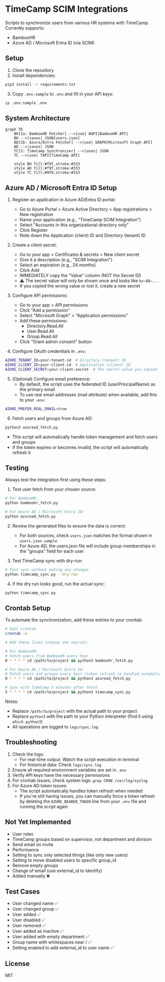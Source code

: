 # TimeCamp SCIM Integrations

Scripts to synchronize users from various HR systems with TimeCamp. Currently supports:
- BambooHR
- Azure AD / Microsoft Entra ID (via SCIM)

## Setup

1. Clone the repository
2. Install dependencies:
```bash
pip3 install -r requirements.txt
```
3. Copy `.env.sample` to `.env` and fill in your API keys:
```bash
cp .env.sample .env
```

## System Architecture

```mermaid
graph TD
    BH[1a: BambooHR Fetcher] -->|use| BAPI[BambooHR API]
    BH -->|saves| JSON[users.json]
    AD[1b: Azure/Entra Fetcher] -->|use| GRAPH[Microsoft Graph API]
    AD -->|saves| JSON
    TC[2: TimeCamp Synchronizer] -->|uses| JSON
    TC -->|use| TAPI[TimeCamp API]
    
    style BH fill:#f9f,stroke:#333
    style AD fill:#f9f,stroke:#333
    style TC fill:#9f9,stroke:#333
```

## Azure AD / Microsoft Entra ID Setup

1. Register an application in Azure AD/Entra ID portal:
   - Go to Azure Portal > Azure Active Directory > App registrations > New registration
   - Name your application (e.g., "TimeCamp SCIM Integration")
   - Select "Accounts in this organizational directory only"
   - Click Register
   - Note down the Application (client) ID and Directory (tenant) ID

2. Create a client secret:
   - Go to your app > Certificates & secrets > New client secret
   - Give it a description (e.g., "SCIM Integration")
   - Select an expiration (e.g., 24 months)
   - Click Add
   - IMMEDIATELY copy the "Value" column (NOT the Secret ID)
   - ⚠️ The secret value will only be shown once and looks like `kv~8Q~...`
   - If you copied the wrong value or lost it, create a new secret

3. Configure API permissions:
   - Go to your app > API permissions
   - Click "Add a permission"
   - Select "Microsoft Graph" > "Application permissions"
   - Add these permissions:
     * Directory.Read.All
     * User.Read.All
     * Group.Read.All
   - Click "Grant admin consent" button

4. Configure OAuth credentials in `.env`:
```bash
AZURE_TENANT_ID=your-tenant-id  # Directory (tenant) ID
AZURE_CLIENT_ID=your-client-id  # Application (client) ID
AZURE_CLIENT_SECRET=your-client-secret  # The secret value you copied
```

5. (Optional) Configure email preference:
   - By default, the script uses the federated ID (userPrincipalName) as the primary email
   - To use real email addresses (mail attribute) when available, add this to your `.env`:
```bash
AZURE_PREFER_REAL_EMAIL=true
```

6. Fetch users and groups from Azure AD:
```bash
python3 azuread_fetch.py
```
   - This script will automatically handle token management and fetch users and groups
   - If the token expires or becomes invalid, the script will automatically refresh it

## Testing

Always test the integration first using these steps:

1. Test user fetch from your chosen source:
```bash
# For BambooHR:
python bamboohr_fetch.py

# For Azure AD / Microsoft Entra ID:
python azuread_fetch.py
```

2. Review the generated files to ensure the data is correct:
   - For both sources, check `users.json` matches the format shown in `users.json.sample`
   - For Azure AD, the users.json file will include group memberships in the "groups" field for each user

3. Test TimeCamp sync with dry-run:
```bash
# Test sync without making any changes
python timecamp_sync.py --dry-run
```

4. If the dry run looks good, run the actual sync:
```bash
python timecamp_sync.py
```

## Crontab Setup

To automate the synchronization, add these entries to your crontab:

```bash
# Edit crontab
crontab -e

# Add these lines (choose one source):

# For BambooHR:
# Fetch users from BambooHR every hour
0 * * * * cd /path/to/project && python3 bamboohr_fetch.py

# For Azure AD / Microsoft Entra ID:
# Fetch users and groups every hour (token refresh is handled automatically)
0 * * * * cd /path/to/project && python3 azuread_fetch.py

# Sync with TimeCamp 5 minutes after fetch
5 * * * * cd /path/to/project && python3 timecamp_sync.py
```

Notes:
- Replace `/path/to/project` with the actual path to your project
- Replace `python3` with the path to your Python interpreter (find it using `which python3`)
- All operations are logged to `logs/sync.log`

## Troubleshooting

1. Check the logs:
   - For real-time output: Watch the script execution in terminal
   - For historical data: Check `logs/sync.log`
2. Ensure all required environment variables are set in `.env`
3. Verify API keys have the necessary permissions
4. For crontab issues, check system logs: `grep CRON /var/log/syslog`
5. For Azure AD token issues:
   - The script automatically handles token refresh when needed
   - If you're still having issues, you can manually force a token refresh by deleting the `AZURE_BEARER_TOKEN` line from your `.env` file and running the script again

## Not Yet Implemented

- User roles
- TimeCamp groups based on supervisor, not department and division
- Send email on invite
- Performance
- Setting to sync only selected things (like only new users)
- Setting to move disabled users to specific group_id
- Remove empty groups
- Change of email (use external_id to identify)
- Added manually ❌

## Test Cases

- User changed name ✅
- User changed group ✅
- User added ✅
- User disabled ✅
- User removed ✅
- User added as inactive ✅
- User added with empty department ✅
- Group name with whitespaces near / ✅
- Setting enabled to add external_id to user name ✅

## License

MIT